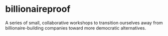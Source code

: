 # billionaireproof
A series of small, collaborative workshops to transition ourselves away from billionaire-building companies toward more democratic alternatives.
